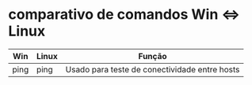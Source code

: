 # comparativo de comandos Win <=> Linux

Win | Linux| Função
----|------|------
ping|ping| Usado para teste de conectividade entre hosts

